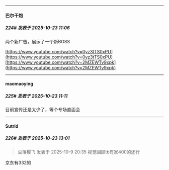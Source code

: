 ﻿
*****

####  巴尔干炮  
##### 224#       发表于 2025-10-23 11:06

两个新广告，展示了一个新BOSS

[https://www.youtube.com/watch?v=0yz3tTS0xPU](https://www.youtube.com/watch?v=0yz3tTS0xPU)
[https://www.youtube.com/watch?v=2MZEWTy9xpk](https://www.youtube.com/watch?v=2MZEWTy9xpk)


*****

####  maomaoying  
##### 225#       发表于 2025-10-23 11:11

目前宣传还是太少了，等个专场直面会


*****

####  Sutrid  
##### 226#       发表于 2025-10-23 13:01

<blockquote>尘落樱飞 发表于 2025-10-9 20:35
视觉回顾tb有家400的还行</blockquote>
京东有332的

